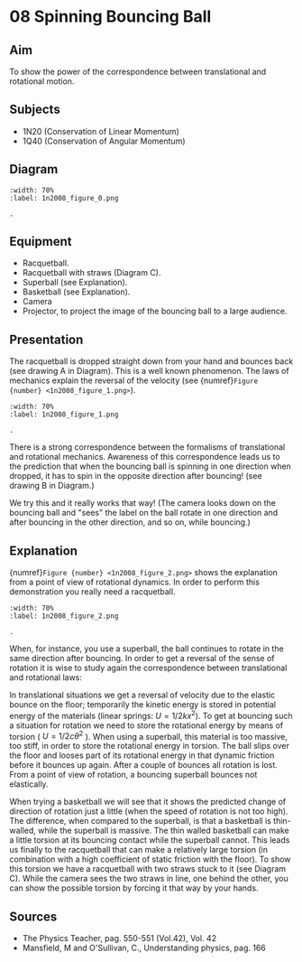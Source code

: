# 08 Spinning Bouncing Ball 
    
## Aim   
 To show the power of the correspondence between translational and rotational motion.    
  
## Subjects   
* 1N20 (Conservation of Linear Momentum) 
* 1Q40 (Conservation of Angular Momentum)   

## Diagram
   
```{figure} figures/figure_0.png
:width: 70%  
:label: 1n2008_figure_0.png  

. 
```

## Equipment
 *  Racquetball. 
 *  Racquetball with straws (Diagram C). 
 *  Superball (see Explanation). 
 *  Basketball (see Explanation). 
 *  Camera 
 *  Projector, to project the image of the bouncing ball to a large audience.
     
  
## Presentation   
 The racquetball is dropped straight down from your hand and bounces back (see drawing A in Diagram). This is a well known phenomenon. The laws of mechanics explain the reversal of the velocity (see {numref}`Figure {number} <1n2008_figure_1.png>`).     
```{figure} figures/figure_1.png
:width: 70%  
:label: 1n2008_figure_1.png  

. 
```
There is a strong correspondence between the formalisms of translational and rotational mechanics. Awareness of this correspondence leads us to the prediction that when the bouncing ball is spinning in one direction when dropped, it has to spin in the opposite direction after bouncing! (see drawing B in Diagram.)

We try this and it really works that way! (The camera looks down on the bouncing ball and "sees" the label on the ball rotate in one direction and after bouncing in the other direction, and so on, while bouncing.)  
  
## Explanation   
{numref}`Figure {number} <1n2008_figure_2.png>` shows the explanation from a point of view of rotational dynamics. In order to perform this demonstration you really need a racquetball.     

```{figure} figures/figure_2.png
:width: 70%  
:label: 1n2008_figure_2.png  

. 
```
When, for instance, you use a superball, the ball continues to rotate in the same direction after bouncing. In order to get a reversal of the sense of rotation it is wise to study again the correspondence between translational and rotational laws: 

In translational situations we get a reversal of velocity due to the elastic bounce on the floor; temporarily the kinetic energy is stored in potential energy of the materials (linear springs: $U=1 / 2 k x^{2}$). To get at bouncing such a situation for rotation we need to store the rotational energy by means of torsion ( $U=1 / 2 c \theta^{2}$ ). When using a superball, this material is too massive, too stiff, in order to store the rotational energy in torsion. The ball slips over the floor and looses part of its rotational energy in that dynamic friction before it bounces up again. After a couple of bounces all rotation is lost. From a point of view of rotation, a bouncing superball bounces not elastically.

When trying a basketball we will see that it shows the predicted change of direction of rotation just a little (when the speed of rotation is not too high). The difference, when compared to the superball, is that a basketball is thin-walled, while the superball is massive. The thin walled basketball can make a little torsion at its bouncing contact while the superball cannot. This leads us finally to the racquetball that can make a relatively large torsion (in combination with a high coefficient of static friction with the floor). To show this torsion we have a racquetball with two straws stuck to it (see Diagram C). While the camera sees the two straws in line, one behind the other, you can show the possible torsion by forcing it that way by your hands.

## Sources
 *  The Physics Teacher, pag. 550-551 (Vol.42), Vol. 42 
 *  Mansfield, M and O'Sullivan, C., Understanding physics, pag. 166
  